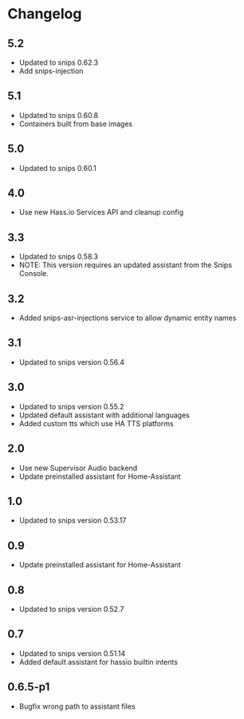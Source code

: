 # Changelog

## 5.2
- Updated to snips 0.62.3
- Add snips-injection

## 5.1
- Updated to snips 0.60.8
- Containers built from base images

## 5.0
- Updated to snips 0.60.1

## 4.0
- Use new Hass.io Services API and cleanup config

## 3.3
- Updated to snips 0.58.3
- NOTE: This version requires an updated assistant from the Snips Console.

## 3.2
- Added snips-asr-injections service to allow dynamic entity names

## 3.1
- Updated to snips version 0.56.4

## 3.0
- Updated to snips version 0.55.2
- Updated default assistant with additional languages
- Added custom tts which use HA TTS platforms

## 2.0
- Use new Supervisor Audio backend
- Update preinstalled assistant for Home-Assistant

## 1.0
- Updated to snips version 0.53.17

## 0.9
- Update preinstalled assistant for Home-Assistant

## 0.8
- Updated to snips version 0.52.7

## 0.7
- Updated to snips version 0.51.14
- Added default assistant for hassio builtin intents

## 0.6.5-p1
- Bugfix wrong path to assistant files
